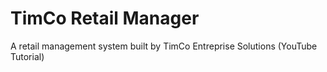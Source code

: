 # TimCo Retail Manager
A retail management system built by TimCo Entreprise Solutions (YouTube Tutorial)
